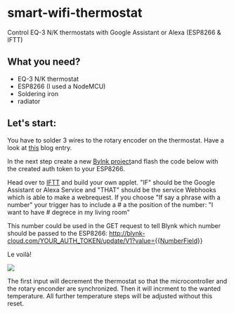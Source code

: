 # smart-wifi-thermostat
Control  EQ-3 N/K thermostats with Google Assistant or Alexa (ESP8266 & IFTT)

## What you need?
- EQ-3 N/K thermostat
- ESP8266 (I used a NodeMCU)
- Soldering iron
- radiator

## Let's start: 

You have to solder 3 wires to the rotary encoder on the thermostat. Have a look at [this](http://unwx.de/blog1/2017/01/20/heizkoerperthermostatsteuerung-mit-esp8266-07/) blog entry.

In the next step create a new [Bylnk project](https://github.com/blynkkk)and flash the code below with the created auth token to your ESP8266.

Head over to [IFTT](https://ifttt.com/create) and build your own applet. 
"IF" should be the Google Assistant or Alexa Service and "THAT" should be the service Webhooks which is able to make a webrequest.
If you choose "If say a phrase with a number" your trigger has to include a # a the position of the number: "I want to have # degrece in my living room" 

This number could be used in the GET request to tell Blynk which number should be passed to the ESP8266: 
http://blynk-cloud.com/YOUR_AUTH_TOKEN/update/V1?value={{NumberField}}


Le voilà!

![](gif.gif)

The first input will decrement the thermostat so that the microcontroller and the rotary enconder are synchronized.
Then it will incrment to the wanted temperature. All further temperature steps will be adjusted without this reset.






